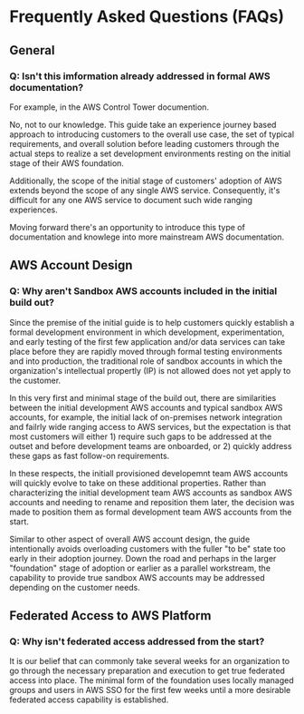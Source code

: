 # Frequently Asked Questions (FAQs)

## General

### Q: Isn't this imformation already addressed in formal AWS documentation?

For example, in the AWS Control Tower documention.

No, not to our knowledge. This guide take an experience journey based approach to introducing customers to the overall use case, the set of typical requirements, and overall solution before leading customers through the actual steps to realize a set development environments resting on the initial stage of their AWS foundation.

Additionally, the scope of the initial stage of customers' adoption of AWS extends beyond the scope of any single AWS service. Consequently, it's difficult for any one AWS service to document such wide ranging experiences.

Moving forward there's an opportunity to introduce this type of documentation and knowlege into more mainstream AWS documentation.

## AWS Account Design

### Q: Why aren't Sandbox AWS accounts included in the initial build out?

Since the premise of the initial guide is to help customers quickly establish a formal development environment in which development, experimentation, and early testing of the first few application and/or data services can take place before they are rapidly moved through formal testing environments and into production, the traditional role of sandbox accounts in which the organization's intellectual propertly (IP) is not allowed does not yet apply to the customer.

In this very first and minimal stage of the build out, there are similarities between the initial development AWS accounts and typical sandbox AWS accounts, for example, the initial lack of on-premises network integration and failrly wide ranging access to AWS services, but the expectation is that most customers will either 1) require such gaps to be addressed at the outset and before development teams are onboarded, or 2) quickly address these gaps as fast follow-on requirements.

In these respects, the initiall provisioned developemnt team AWS accounts will quickly evolve to take on these additional properties. Rather than characterizing the initial development team AWS accounts as sandbox AWS accounts and needing to rename and reposition them later, the decision was made to position them as formal development team AWS accounts from the start.

Similar to other aspect of overall AWS account design, the guide intentionally avoids overloading customers with the fuller "to be" state too early in their adoption journey. Down the road and perhaps in the larger "foundation" stage of adoption or earlier as a parallel workstream, the capability to provide true sandbox AWS accounts may be addressed depending on the customer needs.

## Federated Access to AWS Platform

### Q: Why isn't federated access addressed from the start?

It is our belief that can commonly take several weeks for an organization to go through the necessary preparation and execution to get true federated access into place. The minimal form of the foundation uses locally managed groups and users in AWS SSO for the first few weeks until a more desirable federated access capability is established.
